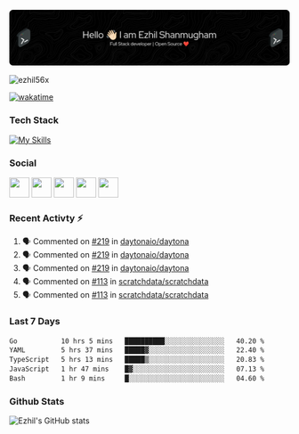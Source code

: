![Header](./header.png)

<p align="left"> <img src="https://komarev.com/ghpvc/?username=ezhil56x&label=Profile%20views&color=0e75b6&style=flat" alt="ezhil56x" /> </p>

[![wakatime](https://wakatime.com/badge/user/e780b5d2-6a76-4fde-a594-4ff159327ad3.svg)](https://wakatime.com/@e780b5d2-6a76-4fde-a594-4ff159327ad3)

### Tech Stack

[![My Skills](https://skillicons.dev/icons?i=c,cpp,py,java,kotlin,js,php,html,css,bootstrap,react,ts,nextjs,jquery,flask,nodejs,express,mysql,postgres,mongodb,docker,aws,firebase,vercel,cloudflare,jenkins,nginx,figma&theme=dark&perline=15)](https://skillicons.dev)

### Social

<p align="left">
	<a href="https://discord.com/users/ezhil56x" target="_blank" rel="noreferrer"
		><img
			src="https://skillicons.dev/icons?i=discord&theme=dark"
			width="36"
			height="36"
	/></a>
	<a href="https://www.github.com/ezhil56x" target="_blank" rel="noreferrer"
		><img
			src="https://skillicons.dev/icons?i=github&theme=dark"
			width="36"
			height="36"
	/></a>
	<a href="https://git.selfmade.ninja/ezhil930" target="_blank" rel="noreferrer"
		><img
			src="https://skillicons.dev/icons?i=git&theme=dark"
			width="36"
			height="36"
	/></a>
	<a
		href="https://www.linkedin.com/in/ezhilshanmugham"
		target="_blank"
		rel="noreferrer"
		><img
			src="https://skillicons.dev/icons?i=linkedin&theme=dark"
			width="36"
			height="36"
	/></a>
	<a href="https://www.twitter.com/ezhil56x" target="_blank" rel="noreferrer"
		><img
			src="https://skillicons.dev/icons?i=twitter&theme=dark"
			width="36"
			height="36"
	/></a>
</p>


### Recent Activty ⚡

<!--START_SECTION:activity-->
1. 🗣 Commented on [#219](https://github.com/daytonaio/daytona/issues/219#issuecomment-1999428799) in [daytonaio/daytona](https://github.com/daytonaio/daytona)
2. 🗣 Commented on [#219](https://github.com/daytonaio/daytona/issues/219#issuecomment-1999414518) in [daytonaio/daytona](https://github.com/daytonaio/daytona)
3. 🗣 Commented on [#219](https://github.com/daytonaio/daytona/issues/219#issuecomment-1999404942) in [daytonaio/daytona](https://github.com/daytonaio/daytona)
4. 🗣 Commented on [#113](https://github.com/scratchdata/scratchdata/pull/113#issuecomment-1998743411) in [scratchdata/scratchdata](https://github.com/scratchdata/scratchdata)
5. 🗣 Commented on [#113](https://github.com/scratchdata/scratchdata/pull/113#issuecomment-1998539206) in [scratchdata/scratchdata](https://github.com/scratchdata/scratchdata)

<!--END_SECTION:activity-->

### Last 7 Days

<!--START_SECTION:waka-->

```txt
Go           10 hrs 5 mins   ██████████░░░░░░░░░░░░░░░   40.20 %
YAML         5 hrs 37 mins   █████▓░░░░░░░░░░░░░░░░░░░   22.40 %
TypeScript   5 hrs 13 mins   █████▒░░░░░░░░░░░░░░░░░░░   20.83 %
JavaScript   1 hr 47 mins    █▓░░░░░░░░░░░░░░░░░░░░░░░   07.13 %
Bash         1 hr 9 mins     █░░░░░░░░░░░░░░░░░░░░░░░░   04.60 %
```

<!--END_SECTION:waka-->

### Github Stats

![Ezhil's GitHub stats](https://github-readme-stats.vercel.app/api?username=ezhil56x&theme=dark&show_icons=true)
